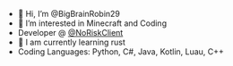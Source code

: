 - 👋 Hi, I’m @BigBrainRobin29
- 👀 I’m interested in Minecraft and Coding
- Developer @ [@NoRiskClient](https://github.com/NoRiskClient)
- 🌱 I am currently learning rust 
- Coding Languages: Python, C#, Java, Kotlin, Luau, C++

<!---
BigBrainRobin29/BigBrainRobin29 is a ✨ special ✨ repository because its `README.md` (this file) appears on your GitHub profile.
You can click the Preview link to take a look at your changes.
--->
